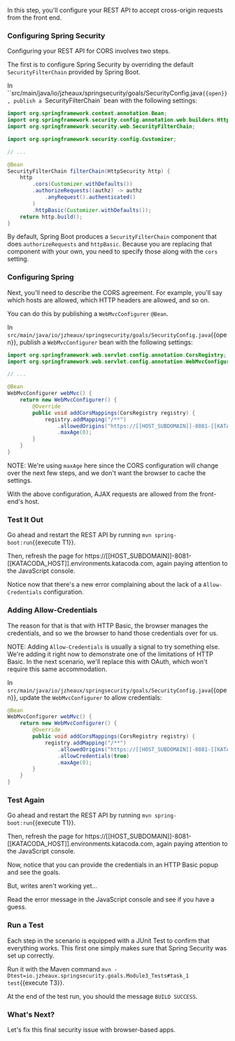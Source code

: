 In this step, you'll configure your REST API to accept cross-origin requests from the front end.

### Configuring Spring Security

Configuring your REST API for CORS involves two steps.

The first is to configure Spring Security by overriding the default `SecurityFilterChain` provided by Spring Boot.

In ``src/main/java/io/jzheaux/springsecurity/goals/SecurityConfig.java`{{open}}, publish a `SecurityFilterChain` bean with the following settings:

```java
import org.springframework.context.annotation.Bean;
import org.springframework.security.config.annotation.web.builders.HttpSecurity;
import org.springframework.security.web.SecurityFilterChain;

import org.springframework.security.config.Customizer;

// ...

@Bean
SecurityFilterChain filterChain(HttpSecurity http) {
    http
        .cors(Customizer.withDefaults())
        .authorizeRequests((authz) -> authz
            .anyRequest().authenticated()
        )
        .httpBasic(Customizer.withDefaults());
    return http.build();
}
```

By default, Spring Boot produces a `SecurityFilterChain` component that does `authorizeRequests` and `httpBasic`.
Because you are replacing that component with your own, you need to specify those along with the `cors` setting.

### Configuring Spring

Next, you'll need to describe the CORS agreement.
For example, you'll say which hosts are allowed, which HTTP headers are allowed, and so on.

You can do this by publishing a `WebMvcConfigurer` `@Bean`.

In `src/main/java/io/jzheaux/springsecurity/goals/SecurityConfig.java`{{open}}, publish a `WebMvcConfigurer` bean with the following settings:

```java
import org.springframework.web.servlet.config.annotation.CorsRegistry;
import org.springframework.web.servlet.config.annotation.WebMvcConfigurer;

// ...

@Bean
WebMvcConfigurer webMvc() {
    return new WebMvcConfigurer() {
        @Override
        public void addCorsMappings(CorsRegistry registry) {
            registry.addMapping("/**")
                .allowedOrigins("https://[[HOST_SUBDOMAIN]]-8081-[[KATACODA_HOST]].environments.katacoda.com")
                .maxAge(0);
        }
    }
}
```

NOTE: We're using `maxAge` here since the CORS configuration will change over the next few steps, and we don't want the browser to cache the settings.

With the above configuration, AJAX requests are allowed from the front-end's host.

### Test It Out

Go ahead and restart the REST API by running `mvn spring-boot:run`{{execute T1}}.

Then, refresh the page for https://[[HOST_SUBDOMAIN]]-8081-[[KATACODA_HOST]].environments.katacoda.com, again paying attention to the JavaScript console.

Notice now that there's a new error complaining about the lack of a `Allow-Credentials` configuration.

### Adding Allow-Credentials

The reason for that is that with HTTP Basic, the browser manages the credentials, and so we the browser to hand those credentials over for us.

NOTE: Adding `Allow-Credentials` is usually a signal to try something else.
We're adding it right now to demonstrate one of the limitations of HTTP Basic.
In the next scenario, we'll replace this with OAuth, which won't require this same accommodation.

In `src/main/java/io/jzheaux/springsecurity/goals/SecurityConfig.java`{{open}}, update the `WebMvcConfigurer` to allow credentials:

```java
@Bean
WebMvcConfigurer webMvc() {
    return new WebMvcConfigurer() {
        @Override
        public void addCorsMappings(CorsRegistry registry) {
            registry.addMapping("/**")
                .allowedOrigins("https://[[HOST_SUBDOMAIN]]-8081-[[KATACODA_HOST]].environments.katacoda.com")
                .allowCredentials(true)
                .maxAge(0);
        }
    }
}
```

### Test Again

Go ahead and restart the REST API by running `mvn spring-boot:run`{{execute T1}}.

Then, refresh the page for https://[[HOST_SUBDOMAIN]]-8081-[[KATACODA_HOST]].environments.katacoda.com, again paying attention to the JavaScript console.

Now, notice that you can provide the credentials in an HTTP Basic popup and see the goals.

But, writes aren't working yet...

Read the error message in the JavaScript console and see if you have a guess.

### Run a Test

Each step in the scenario is equipped with a JUnit Test to confirm that everything works.
This first one simply makes sure that Spring Security was set up correctly.

Run it with the Maven command `mvn -Dtest=io.jzheaux.springsecurity.goals.Module3_Tests#task_1 test`{{execute T3}}.

At the end of the test run, you should the message `BUILD SUCCESS`.

### What's Next?

Let's fix this final security issue with browser-based apps.
